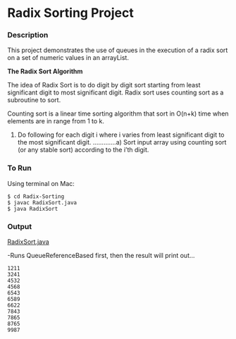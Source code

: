 # Radix Sorting Project

### Description

This project demonstrates the use of queues in the execution of a radix sort on a set of numeric values in an arrayList.

**The Radix Sort Algorithm**

The idea of Radix Sort is to do digit by digit sort starting from least significant digit to most significant digit. Radix sort uses counting sort as a subroutine to sort.

Counting sort is a linear time sorting algorithm that sort in O(n+k) time when elements are in range from 1 to k.

1) Do following for each digit i where i varies from least significant digit to the most significant digit.
………….a) Sort input array using counting sort (or any stable sort) according to the i’th digit.

### To Run

Using terminal on Mac:

```
$ cd Radix-Sorting
$ javac RadixSort.java
$ java RadixSort
```

### Output

<u>RadixSort.java</u>

-Runs QueueReferenceBased first, then the result will print out...

```
1211
3241
4532
4568
6543
6589
6622
7843
7865
8765
9987
```
